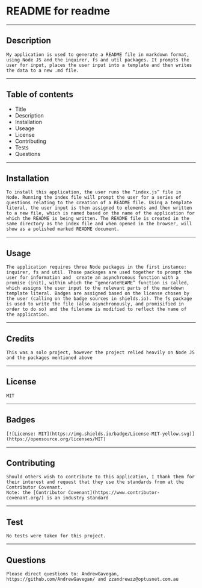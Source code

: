 
# README for readme
---
## Description
    My application is used to generate a README file in markdown format, using Node JS and the inquirer, fs and util packages. It prompts the user for input, places the user input into a template and then writes the data to a new .md file.
---
## Table of contents
* Title
* Description
* Installation
* Useage
* License
* Contributing
* Tests
* Questions
---

## Installation
    To install this application, the user runs the “index.js” file in Node. Running the index file will prompt the user for a series of questions relating to the creation of a README file. Using a template literal, the user input is then assigned to elements and then written to a new file, which is named based on the name of the application for which the README is being written. The README file is created in the same directory as the index file and when opened in the browser, will show as a polished marked README document.
---
## Usage 
    The application requires three Node packages in the first instance: inquirer, fs and util. Those packages are used together to prompt the user for information and  create an asynchronous function with a promise (init), within which the “generateREAME” function is called, which assigns the user input to the relevant parts of the markdown template literal. Badges are assigned based on the license chosen by the user (calling on the badge sources in shields.io). The fs package is used to write the file (also asynchronously, and promisified in order to do so) and the filename is modified to reflect the name of the application. 
---
## Credits 
    This was a solo project, however the project relied heavily on Node JS and the packages mentioned above
---
## License
    MIT
---
## Badges 
    
    [![License: MIT](https://img.shields.io/badge/License-MIT-yellow.svg)](https://opensource.org/licenses/MIT)
---

## Contributing 
    Should others wish to contribute to this application, I thank them for their interest and request that they use the standards from at the Contributor Covenant.
    Note: the [Contributor Covenant](https://www.contributor-covenant.org/) is an industry standard
---

## Test
    No tests were taken for this project.
---

## Questions
    Please direct questions to: AndrewGavegan, https://github.com/AndrewGavegan/ and zzandrewzz@optusnet.com.au
